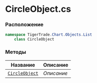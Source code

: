 
# CircleObject.cs
### Расположение
```csharp
namespace TigerTrade.Chart.Objects.List  
    class CircleObject
```

### Методы
| Название | Описание |
| --- | --- |
| [`CircleObject`](./Методы/CircleObject.md) | *Описание* |
